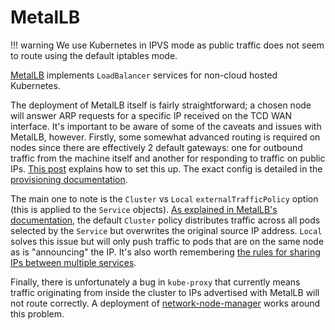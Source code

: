 # MetalLB

!!! warning
    We use Kubernetes in IPVS mode as public traffic does not seem to route using the default iptables mode.

[MetalLB](https://metallb.org/) implements `LoadBalancer` services for non-cloud hosted Kubernetes.

The deployment of MetalLB itself is fairly straightforward; a chosen node will answer ARP requests for a specific IP
received on the TCD WAN interface. It's important to be aware of some of the caveats and issues with MetalLB, however.
Firstly, some somewhat advanced routing is required on nodes since there are effectively 2 default gateways: one for
outbound traffic from the machine itself and another for responding to traffic on public IPs.
[This post](https://itnext.io/configuring-routing-for-metallb-in-l2-mode-7ea26e19219e)
explains how to set this up. The exact config is detailed in the
[provisioning documentation](../../../../infrastructure/provisioning/node/#network-setup).

The main one to note is the `Cluster` vs `Local` `externalTrafficPolicy` option (this is applied to the `Service`
objects). [As explained in MetalLB's documentation](https://metallb.org/usage/#layer2), the default `Cluster` policy
distributes traffic across all pods selected by the `Service` but overwrites the original source IP address. `Local`
solves this issue but will only push traffic to pods that are on the same node as is "announcing" the IP. It's also
worth remembering [the rules for sharing IPs between multiple services](https://metallb.org/usage/#ip-address-sharing).

Finally, there is unfortunately a bug in `kube-proxy` that currently means traffic originating from inside the cluster
to IPs advertised with MetalLB will not route correctly. A deployment of
[network-node-manager](https://github.com/kakao/network-node-manager) works around this problem.
